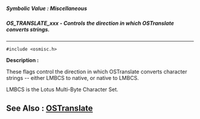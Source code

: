 ##### Symbolic Value : Miscellaneous
##### OS_TRANSLATE_xxx - Controls the direction in which OSTranslate converts strings.
---
```
#include <osmisc.h>
```
**Description :**

These flags control the direction in which OSTranslate converts character 
strings -- either LMBCS to native, or native to LMBCS. 

LMBCS is the Lotus Multi-Byte Character Set.

**See Also :**
[OSTranslate](/reference/Func/OSTranslate)
---
